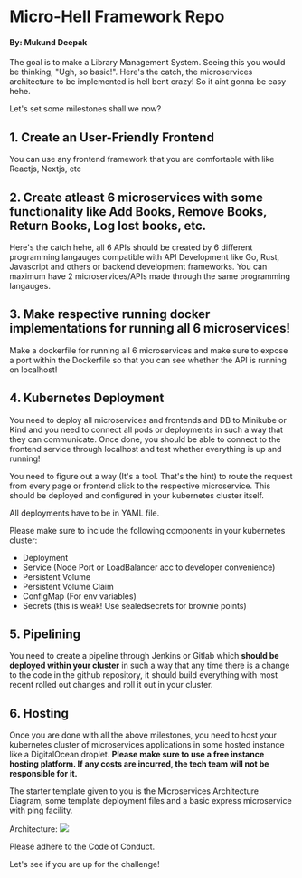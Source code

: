 # Micro-Hell Framework Repo
#### By: Mukund Deepak

The goal is to make a Library Management System. Seeing this you would be thinking, "Ugh, so basic!". Here's the catch, the microservices architecture to be implemented is hell bent crazy! So it aint gonna be easy hehe.

Let's set some milestones shall we now?

## 1. Create an User-Friendly Frontend
You can use any frontend framework that you are comfortable with like Reactjs, Nextjs, etc
## 2. Create atleast 6 microservices with some functionality like Add Books, Remove Books, Return Books, Log lost books, etc.
Here's the catch hehe, all 6 APIs should be created by 6 different programming langauges compatible with API Development like Go, Rust, Javascript and others or backend development frameworks. You can maximum have 2 microservices/APIs made through the same programming langauges.
## 3. Make respective running docker implementations for running all 6 microservices!
Make a dockerfile for running all 6 microservices and make sure to expose a port within the Dockerfile so that you can see whether the API is running on localhost!
## 4. Kubernetes Deployment 
You need to deploy all microservices and frontends and DB to Minikube or Kind and you need to connect all pods or deployments in such a way that they can communicate. Once done, you should be able to connect to the frontend service through localhost and test whether everything is up and running!

You need to figure out a way (It's a tool. That's the hint) to route the request from every page or frontend click to the respective microservice. This should be deployed and configured in your kubernetes cluster itself.

All deployments have to be in YAML file.

Please make sure to include the following components in your kubernetes cluster:
- Deployment
- Service (Node Port or LoadBalancer acc to developer convenience)
- Persistent Volume
- Persistent Volume Claim
- ConfigMap (For env variables)
- Secrets (this is weak! Use sealedsecrets for brownie points)

## 5. Pipelining
You need to create a pipeline through Jenkins or Gitlab which **should be deployed within your cluster** in such a way that any time there is a change to the code in the github repository, it should build everything with most recent rolled out changes and roll it out in your cluster.

## 6. Hosting
Once you are done with all the above milestones, you need to host your kubernetes cluster of microservices applications in some hosted instance like a DigitalOcean droplet. **Please make sure to use a free instance hosting platform. If any costs are incurred, the tech team will not be responsible for it.**

The starter template given to you is the Microservices Architecture Diagram, some template deployment files and a basic express microservice with ping facility.

Architecture:
![](./arch.png)

Please adhere to the Code of Conduct.

Let's see if you are up for the challenge!
